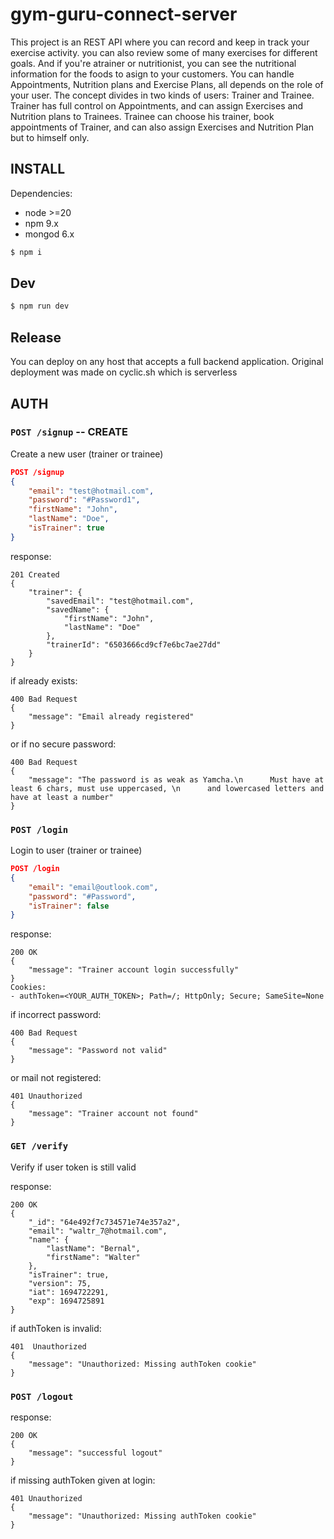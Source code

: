 # gym-guru-connect-server

This project is an REST API where you can record and keep in track your exercise activity.
you can also review some of many exercises for different goals.
And if you're atrainer or nutritionist, you can see the nutritional information for  the foods to asign to your customers.
You can handle Appointments, Nutrition plans and Exercise Plans, all depends on the role of your user.
The concept divides in two kinds of users: Trainer and Trainee.
Trainer has full control on Appointments, and can assign Exercises and Nutrition plans to Trainees.
Trainee can choose his trainer, book appointments of Trainer, and can also assign Exercises and Nutrition Plan but to himself only.

## INSTALL

Dependencies:
- node >=20
- npm 9.x
- mongod 6.x

```sh
$ npm i
```


## Dev
```sh
$ npm run dev
```


## Release
You can deploy on any host that accepts a full backend application.
Original deployment was made on cyclic.sh which is serverless


## AUTH

### `POST /signup` -- CREATE

Create a new user (trainer or trainee)

```json
POST /signup
{
    "email": "test@hotmail.com",
    "password": "#Password1",
    "firstName": "John", 
    "lastName": "Doe",
    "isTrainer": true
}
```

response:

```
201 Created 
{
    "trainer": {
        "savedEmail": "test@hotmail.com",
        "savedName": {
            "firstName": "John",
            "lastName": "Doe"
        },
        "trainerId": "6503666cd9cf7e6bc7ae27dd"
    }
}
```

if already exists:
```
400 Bad Request
{
    "message": "Email already registered"
}
```

or if no secure password:
```
400 Bad Request
{
    "message": "The password is as weak as Yamcha.\n      Must have at least 6 chars, must use uppercased, \n      and lowercased letters and have at least a number"
}
```

### `POST /login`

Login to user (trainer or trainee)

```json
POST /login
{
    "email": "email@outlook.com",
    "password": "#Password",
    "isTrainer": false
}
```

response:

```
200 OK
{
    "message": "Trainer account login successfully"
}
Cookies:
- authToken=<YOUR_AUTH_TOKEN>; Path=/; HttpOnly; Secure; SameSite=None
```

if incorrect password:
```
400 Bad Request
{
    "message": "Password not valid"
}
```

or mail not registered:

```
401 Unauthorized
{
    "message": "Trainer account not found"
}
```

### `GET /verify`

Verify if user token is still valid

response:
```
200 OK
{
    "_id": "64e492f7c734571e74e357a2",
    "email": "waltr_7@hotmail.com",
    "name": {
        "lastName": "Bernal",
        "firstName": "Walter"
    },
    "isTrainer": true,
    "version": 75,
    "iat": 1694722291,
    "exp": 1694725891
}
```

if authToken is invalid:
```
401  Unauthorized
{
    "message": "Unauthorized: Missing authToken cookie"
}
```

### `POST /logout`

response: 
```
200 OK
{
    "message": "successful logout"
}
```

if missing authToken given at login:
```
401 Unauthorized
{
    "message": "Unauthorized: Missing authToken cookie"
}
```
